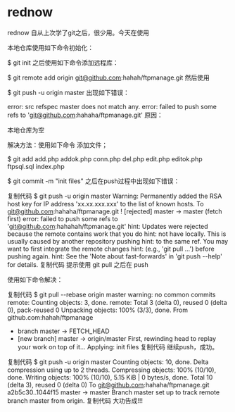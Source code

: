 # rednow
rednow
自从上次学了git之后，很少用。今天在使用

 

本地仓库使用如下命令初始化：

$ git init
之后使用如下命令添加远程库：

$ git remote add origin git@github.com:hahah/ftpmanage.git
然后使用

$ git push -u origin master
出现如下错误：

error: src refspec master does not match any.
error: failed to push some refs to 'git@github.com:hahaha/ftpmanage.git'
原因：

本地仓库为空

解决方法：使用如下命令 添加文件；

$ git add add.php addok.php conn.php del.php edit.php editok.php ftpsql.sql index.php

$ git commit -m "init files"
之后在push过程中出现如下错误：

复制代码
$ git push -u origin master
Warning: Permanently added the RSA host key for IP address 'xx.xx.xxx.xxx' to the list of known hosts.
To git@github.com:hahaha/ftpmanage.git
 ! [rejected]        master -> master (fetch first)
error: failed to push some refs to 'git@github.com:hahahah/ftpmanage.git'
hint: Updates were rejected because the remote contains work that you do
hint: not have locally. This is usually caused by another repository pushing
hint: to the same ref. You may want to first integrate the remote changes
hint: (e.g., 'git pull ...') before pushing again.
hint: See the 'Note about fast-forwards' in 'git push --help' for details.
复制代码
提示使用 git pull 之后在 push

使用如下命令解决：

复制代码
$ git pull --rebase origin master
warning: no common commits
remote: Counting objects: 3, done.
remote: Total 3 (delta 0), reused 0 (delta 0), pack-reused 0
Unpacking objects: 100% (3/3), done.
From github.com:hahah/ftpmanage
 * branch            master     -> FETCH_HEAD
 * [new branch]      master     -> origin/master
First, rewinding head to replay your work on top of it...
Applying: init files
复制代码
继续push，成功。

复制代码
$ git push -u origin master
Counting objects: 10, done.
Delta compression using up to 2 threads.
Compressing objects: 100% (10/10), done.
Writing objects: 100% (10/10), 5.15 KiB | 0 bytes/s, done.
Total 10 (delta 3), reused 0 (delta 0)
To git@github.com:hahaha/ftpmanage.git
   a2b5c30..1044f15  master -> master
Branch master set up to track remote branch master from origin.
复制代码
大功告成!!!
